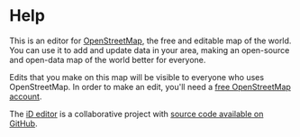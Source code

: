 # Help

This is an editor for [OpenStreetMap](http://www.openstreetmap.org/), the
free and editable map of the world. You can use it to add and update
data in your area, making an open-source and open-data map of the world
better for everyone.

Edits that you make on this map will be visible to everyone who uses
OpenStreetMap. In order to make an edit, you'll need a
[free OpenStreetMap account](https://www.openstreetmap.org/user/new).

The [iD editor](http://ideditor.com/) is a collaborative project with [source
code available on GitHub](https://github.com/systemed/iD).
